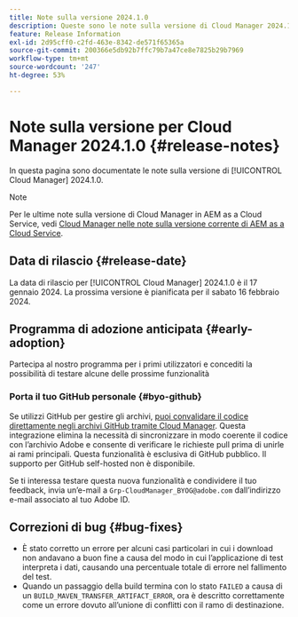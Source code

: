 ```yaml
---
title: Note sulla versione 2024.1.0
description: Queste sono le note sulla versione di Cloud Manager 2024.1.0.
feature: Release Information
exl-id: 2d95cff0-c2fd-463e-8342-de571f65365a
source-git-commit: 200366e5db92b7ffc79b7a47ce8e7825b29b7969
workflow-type: tm+mt
source-wordcount: '247'
ht-degree: 53%

---
```


# Note sulla versione per Cloud Manager 2024.1.0 {#release-notes}

In questa pagina sono documentate le note sulla versione di [!UICONTROL Cloud Manager] 2024.1.0.

>[!NOTE]
>
>Per le ultime note sulla versione di Cloud Manager in AEM as a Cloud Service, vedi [Cloud Manager nelle note sulla versione corrente di AEM as a Cloud Service](https://experienceleague.adobe.com/docs/experience-manager-cloud-service/content/implementing/using-cloud-manager/release-notes-cloud-manager/release-notes-cm-current.html?lang=it).

## Data di rilascio {#release-date}

La data di rilascio per [!UICONTROL Cloud Manager] 2024.1.0 è il 17 gennaio 2024. La prossima versione è pianificata per il sabato 16 febbraio 2024.

## Programma di adozione anticipata {#early-adoption}

Partecipa al nostro programma per i primi utilizzatori e concediti la possibilità di testare alcune delle prossime funzionalità

### Porta il tuo GitHub personale {#byo-github}

Se utilizzi GitHub per gestire gli archivi, [puoi convalidare il codice direttamente negli archivi GitHub tramite Cloud Manager](/help/managing-code/private-repositories.md). Questa integrazione elimina la necessità di sincronizzare in modo coerente il codice con l’archivio Adobe e consente di verificare le richieste pull prima di unirle ai rami principali. Questa funzionalità è esclusiva di GitHub pubblico. Il supporto per GitHub self-hosted non è disponibile.

Se ti interessa testare questa nuova funzionalità e condividere il tuo feedback, invia un’e-mail a `Grp-CloudManager_BYOG@adobe.com` dall’indirizzo e-mail associato al tuo Adobe ID.

## Correzioni di bug {#bug-fixes}

* È stato corretto un errore per alcuni casi particolari in cui i download non andavano a buon fine a causa del modo in cui l’applicazione di test interpreta i dati, causando una percentuale totale di errore nel fallimento del test.
* Quando un passaggio della build termina con lo stato `FAILED` a causa di un `BUILD_MAVEN_TRANSFER_ARTIFACT_ERROR`, ora è descritto correttamente come un errore dovuto all’unione di conflitti con il ramo di destinazione.

